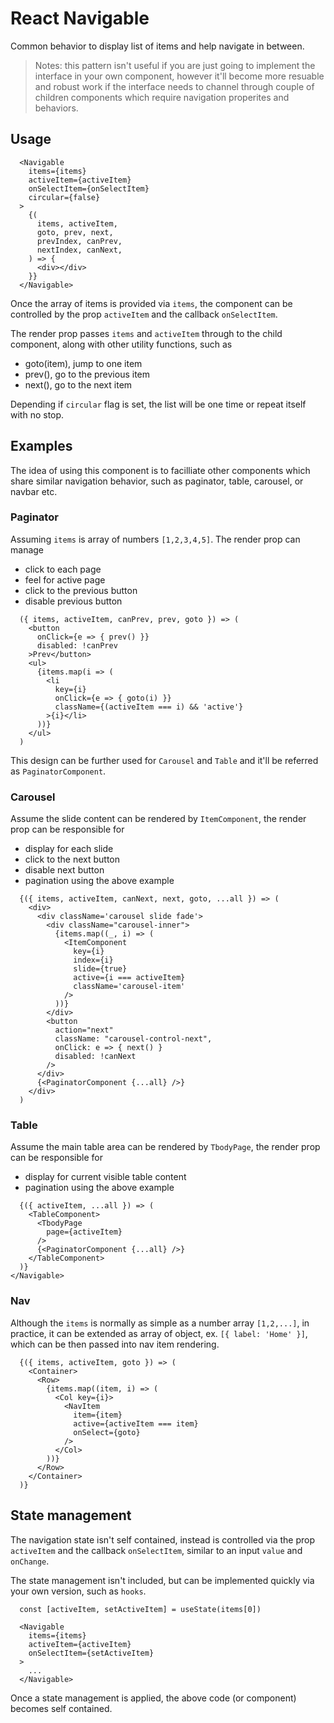 # React Navigable

Common behavior to display list of items and help navigate in between.

> Notes: this pattern isn't useful if you are just going to implement the interface in your own component, however it'll become more resuable and robust work if the interface needs to channel through couple of children components which require navigation properites and behaviors.

## Usage

```
  <Navigable 
    items={items}
    activeItem={activeItem}
    onSelectItem={onSelectItem}
    circular={false}
  >
    {(    
      items, activeItem,       
      goto, prev, next,
      prevIndex, canPrev,
      nextIndex, canNext,
    ) => {
      <div></div>
    }}
  </Navigable>
```

Once the array of items is provided via `items`, the component can be controlled by the prop `activeItem` and the callback `onSelectItem`.

The render prop passes `items` and `activeItem` through to the child component, along with other utility functions, such as

- goto(item), jump to one item
- prev(), go to the previous item
- next(), go to the next item

Depending if `circular` flag is set, the list will be one time or repeat itself with no stop.  

## Examples

The idea of using this component is to facilliate other components which share similar navigation behavior, such as paginator, table, carousel, or navbar etc. 


### Paginator

Assuming `items` is array of numbers `[1,2,3,4,5]`. The render prop can manage 

- click to each page 
- feel for active page
- click to the previous button
- disable previous button

```
  ({ items, activeItem, canPrev, prev, goto }) => (
    <button 
      onClick={e => { prev() }}
      disabled: !canPrev
    >Prev</button>
    <ul>
      {items.map(i => (
        <li 
          key={i}
          onClick={e => { goto(i) }}
          className={(activeItem === i) && 'active'}
        >{i}</li>
      ))}
    </ul>
  )
```

This design can be further used for `Carousel` and `Table` and it'll be referred as `PaginatorComponent`.

### Carousel

Assume the slide content can be rendered by `ItemComponent`, the render prop can be responsible for 

- display for each slide
- click to the next button
- disable next button
- pagination using the above example

```
  {({ items, activeItem, canNext, next, goto, ...all }) => (
    <div>
      <div className='carousel slide fade'>
        <div className="carousel-inner">
          {items.map((_, i) => (
            <ItemComponent 
              key={i}
              index={i} 
              slide={true}
              active={i === activeItem}
              className='carousel-item'
            />
          ))}
        </div>
        <button
          action="next"
          className: "carousel-control-next",
          onClick: e => { next() }
          disabled: !canNext
        />             
      </div>
      {<PaginatorComponent {...all} />}
    </div>
  )
```

### Table

Assume the main table area can be rendered by `TbodyPage`, the render prop can be responsible for 

- display for current visible table content
- pagination using the above example

```
  {({ activeItem, ...all }) => (
    <TableComponent>
      <TbodyPage 
        page={activeItem}
      />
      {<PaginatorComponent {...all} />}
    </TableComponent>
  )}
</Navigable>
```

### Nav

Although the `items` is normally as simple as a number array `[1,2,...]`, in practice, it can be extended as array of object, ex. `[{ label: 'Home' }]`, which can be then passed into nav item rendering.

```
  {({ items, activeItem, goto }) => (
    <Container>
      <Row>
        {items.map((item, i) => (
          <Col key={i}>
            <NavItem
              item={item}
              active={activeItem === item}
              onSelect={goto}
            />
          </Col>
        ))}
      </Row>
    </Container>
  )}
```

## State management

The navigation state isn't self contained, instead is controlled via the prop `activeItem` and the callback `onSelectItem`, similar to an input `value` and `onChange`.

The state management isn't included, but can be implemented quickly via your own version, such as `hooks`.

```
  const [activeItem, setActiveItem] = useState(items[0])

  <Navigable 
    items={items} 
    activeItem={activeItem}
    onSelectItem={setActiveItem}
  >
    ...
  </Navigable>
```

Once a state management is applied, the above code (or component) becomes self contained.